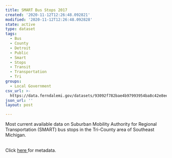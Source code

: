```yaml
---
title: SMART Bus Stops 2017
created: '2020-11-12T12:26:48.092821'
modified: '2020-11-12T12:26:48.092828'
state: active
type: dataset
tags:
  - Bus
  - County
  - Detroit
  - Public
  - Smart
  - Stops
  - Transit
  - Transportation
  - Tri
groups:
  - Local Government
csv_url: >-
  https://data.ferndalemi.gov/datasets/93092f782bae4b97993954ba8c42e8ee_0.csv?outSR=%7B%22latestWkid%22%3A4326%2C%22wkid%22%3A4326%7D
json_url: ''
layout: post

---
```

Most current available data on Suburban Mobility Authority for Regional Transportation (SMART) bus stops in the Tri-County area of Southeast Michigan. <div><br /></div><div>Click <a href='http://www.datadrivendetroit.org/metadata/SMART_Bus_Stops_2017_Metadata.xlsx' target='_blank'>here </a>for metadata.</div>
